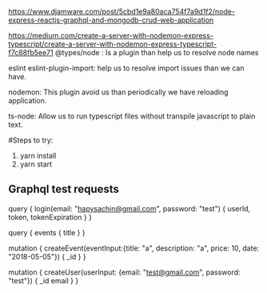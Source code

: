 https://www.djamware.com/post/5cbd1e9a80aca754f7a9d1f2/node-express-reactjs-graphql-and-mongodb-crud-web-application


https://medium.com/create-a-server-with-nodemon-express-typescript/create-a-server-with-nodemon-express-typescript-f7c88fb5ee71
@types/node : Is a plugin than help us to resolve node names

eslint eslint-plugin-import: help us to resolve import issues than we can have.

nodemon: This plugin avoid us than periodically we have reloading application.

ts-node: Allow us to run typescript files without transpile javascript to plain text.

#Steps to try:
1. yarn install
2. yarn start


## Graphql test requests

query {
 login(email: "hapysachin@gmail.com", password: "test") {
  userId,
  token,
  tokenExpiration
}
}

query {
  events {
    title
  }
}


mutation {
  createEvent(eventInput:{title: "a", description: "a", price: 10, date: "2018-05-05"}) {
    _id
  }
}

mutation {
  createUser(userInput: {email: "test@gmail.com", password: "test"}) {
    _id
    email
  }
}